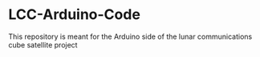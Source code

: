 # LCC-Arduino-Code
This repository is meant for the Arduino side of the lunar communications cube satellite project

